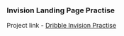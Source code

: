 ### Invision Landing Page Practise

Project link - [Dribble Invision Practise](https://nursh.github.io/Dribble-Invision-Practise/)
